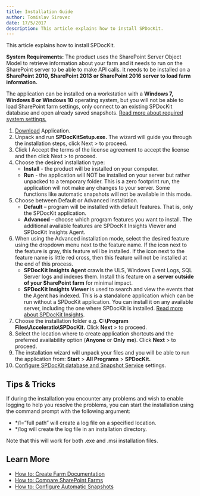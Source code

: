 ```yaml
---
title: Installation Guide
author: Tomislav Sirovec      
date: 17/5/2017  
description: This article explains how to install SPDocKit.
---
```

This article explains how to install SPDocKit.

__System Requirements:__ The product uses the SharePoint Server Object Model to retrieve information about your farm and it needs to run on the SharePoint server to be able to make API calls. It needs to be installed on a __SharePoint 2010, SharePoint 2013 or SharePoint 2016 server to load farm information.__

The application can be installed on a workstation with a __Windows 7, Windows 8 or Windows 10__ operating system, but you will not be able to load SharePoint farm settings, only connect to an existing SPDocKit database and open already saved snapshots. [Read more about required system settings.](#internal/requirements/system-requirements/)

1. [Download](https://www.spdockit.com/downloads/) Application.
2. Unpack and run __SPDocKitSetup.exe.__ The wizard will guide you through the installation steps, click Next > to proceed.
3. Click I Accept the terms of the license agreement to accept the license and then click Next > to proceed.
4. Choose the desired installation type:
    * __Install__ - the product will be installed on your computer.
    * __Run__ - the application will NOT be installed on your server but rather unpacked to a temporary folder. This is a zero footprint run, the application will not make any changes to your server. Some functions like automatic snapshots will not be available in this mode.
5. Choose between Default or Advanced installation.
    * __Default__ – program will be installed with default features. That is, only the SPDocKit application.
    * __Advanced__ – choose which program features you want to install. The additional available features are SPDocKit Insights Viewer and SPDocKit Insights Agent.
6. When using the Advanced installation mode, select the desired feature using the dropdown menu next to the feature name. If the icon next to the feature is gray, this feature will be installed. If the icon next to the feature name is little red cross, then this feature will not be installed at the end of this process.
    * __SPDocKit Insights Agent__ crawls the ULS, Windows Event Logs, SQL Server logs and indexes them. Install this feature on a __server outside of your SharePoint farm__ for minimal impact.
    * __SPDocKit Insights Viewer__  is used to search and view the events that the Agent has indexed. This is a standalone application which can be run without a SPDocKit application. You can install it on any available server, including the one where SPDocKit is installed. [Read more about SPDocKit Insights](#internal/get-to-know-spdockit/spdockit-insights/).
7. Choose the installation folder e.g. __C:\Program Files\Acceleratio\SPDocKit.__ Click __Next__ > to proceed.
8. Select the location where to create application shortcuts and the preferred availability option (__Anyone__ or __Only me__). Click __Next__ > to proceed.
9. The installation wizard will unpack your files and you will be able to run the application from: __Start__ > __All Programs__ > __SPDocKit.__
10. [Configure SPDocKit database and Snapshot Service](#internal/configuration/configure-spdockit/) settings.

## Tips & Tricks
If during the installation you encounter any problems and wish to enable logging to help you resolve the problems, you can start the installation using the command prompt with the following argument:
* */l=”full path” will create a log file on a specified location.
* */log will create the log file in an installation directory.

Note that this will work for both .exe and .msi installation files.

## Learn More
* [How to: Create Farm Documentation](#internal/how-to/farm-documentation/create-farm-documentation/)
* [How to: Compare SharePoint Farms](#internal/how-to/compare-wizard/compare-sharepoint-farms/)
* [How to: Configure Automatic Snapshots](#internal/how-to/sharepoint-farm-snapshot/automatic-snapshots/)

     
